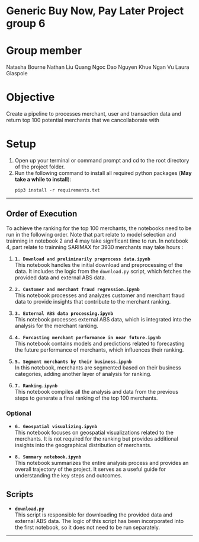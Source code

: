# Generic Buy Now, Pay Later Project group 6

# Group member

Natasha Bourne
Nathan Liu
Quang Ngoc Dao
Nguyen Khue Ngan Vu
Laura Glaspole

# Objective

Create a pipeline to processes merchant, user and transaction data and return top 100 potential merchants 
that we cancollaborate with



# Setup

1. Open up your terminal or command prompt and cd to the root directory of the project folder.
2. Run the following command to install all required python packages (**May take a while to install**):
    ```
    pip3 install -r requirements.txt
    ```
---

## Order of Execution

To achieve the ranking for the top 100 merchants, the notebooks need to be run in the following order. Note that part relate to model selection and trainning in notebook 2 and 4 may take significant time to run. In notebook 4, part relate to trainning SARIMAX for 3930 merchants may take hours :

1. **`1. Download and preliminarily preprocess data.ipynb`**  
   This notebook handles the initial download and preprocessing of the data. It includes the logic from the `download.py` script, which fetches the provided data and external ABS data.

2. **`2. Customer and merchant fraud regression.ipynb`**  
   This notebook processes and analyzes customer and merchant fraud data to provide insights that contribute to the merchant ranking.

3. **`3. External ABS data processing.ipynb`**  
   This notebook processes external ABS data, which is integrated into the analysis for the merchant ranking.

4. **`4. Forcasting merchant performance in near future.ipynb`**  
   This notebook contains models and predictions related to forecasting the future performance of merchants, which influences their ranking. 

5. **`5. Segment merchants by their business.ipynb`**  
   In this notebook, merchants are segmented based on their business categories, adding another layer of analysis for ranking.

6. **`7. Ranking.ipynb`**  
   This notebook compiles all the analysis and data from the previous steps to generate a final ranking of the top 100 merchants.

### Optional

- **`6. Geospatial visualizing.ipynb`**  
   This notebook focuses on geospatial visualizations related to the merchants. It is not required for the ranking but provides additional insights into the geographical distribution of merchants.

- **`8. Summary notebook.ipynb`**  
   This notebook summarizes the entire analysis process and provides an overall trajectory of the project. It serves as a useful guide for understanding the key steps and outcomes.

## Scripts

- **`download.py`**  
   This script is responsible for downloading the provided data and external ABS data. The logic of this script has been incorporated into the first notebook, so it does not need to be run separately.

---